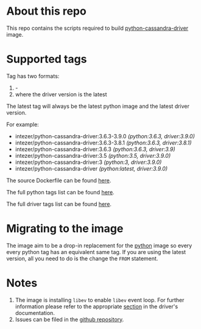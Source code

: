 # About this repo
This repo contains the scripts required to build 
[python-cassandra-driver](https://hub.docker.com/r/intezer/python-cassandra-driver/) image.

# Supported tags
Tag has two formats:
1. _<python-image-tag>_-_<driver-version>_
2. _<python-image-tag>_ where the driver version is the latest

The latest tag will always be the latest python image and the latest driver version.

For example:
* intezer/python-cassandra-driver:3.6.3-3.9.0 _(python:3.6.3, driver:3.9.0)_
* intezer/python-cassandra-driver:3.6.3-3.8.1 _(python:3.6.3, driver:3.8.1)_
* intezer/python-cassandra-driver:3.6.3 _(python:3.6.3, driver:3.9)_
* intezer/python-cassandra-driver:3.5 _(python:3.5, driver:3.9.0)_
* intezer/python-cassandra-driver:3 _(python:3, driver:3.9.0)_
* intezer/python-cassandra-driver _(python:latest, driver:3.9.0)_

The source Dockerfile can be found [here](https://github.com/intezer/python-cassandra-driver/blob/master/Dockerfile). 

The full python tags list can be found [here](https://github.com/intezer/python-cassandra-driver/blob/master/python-versions.txt).

The full driver tags list can be found [here](https://github.com/intezer/python-cassandra-driver/blob/master/driver-versions.txt).

# Migrating to the image
The image aim to be a drop-in replacement for the [python](https://hub.docker.com/_/python/) image so every every 
python tag has an equivalent same tag. If you are using the latest version, all you need to do is the change the `FROM` statement. 

# Notes
1. The image is installing `libev` to enable `libev` event loop. For further information please refer to the appropriate
[section](http://datastax.github.io/python-driver/installation.html#libev-support) in the driver's documentation.
2. Issues can be filed in the [github repository](https://github.com/intezer/python-cassandra-driver).

